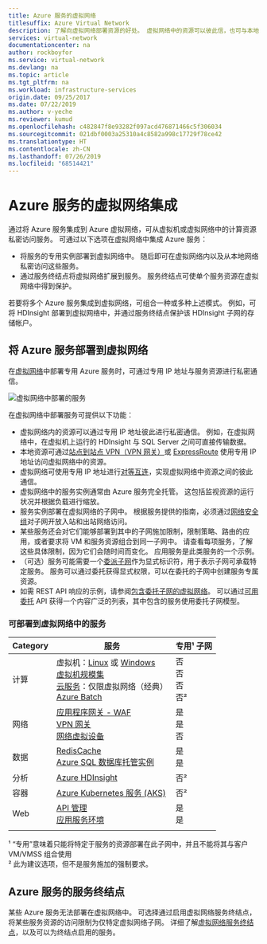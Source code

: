 ```yaml
---
title: Azure 服务的虚拟网络
titlesuffix: Azure Virtual Network
description: 了解向虚拟网络部署资源的好处。 虚拟网络中的资源可以彼此信，也可与本地资源通信，而无需遍历 Internet 的流量。
services: virtual-network
documentationcenter: na
author: rockboyfor
ms.service: virtual-network
ms.devlang: na
ms.topic: article
ms.tgt_pltfrm: na
ms.workload: infrastructure-services
origin.date: 09/25/2017
ms.date: 07/22/2019
ms.author: v-yeche
ms.reviewer: kumud
ms.openlocfilehash: c482847f8e93282f097acd476871466c5f306034
ms.sourcegitcommit: 021dbf0003a25310a4c8582a998c17729f78ce42
ms.translationtype: HT
ms.contentlocale: zh-CN
ms.lasthandoff: 07/26/2019
ms.locfileid: "68514421"
---
```

# <a name="virtual-network-integration-for-azure-services"></a>Azure 服务的虚拟网络集成

通过将 Azure 服务集成到 Azure 虚拟网络，可从虚拟机或虚拟网络中的计算资源私密访问服务。
可通过以下选项在虚拟网络中集成 Azure 服务：
- 将服务的专用实例部署到虚拟网络中。 随后即可在虚拟网络内以及从本地网络私密访问这些服务。
- 通过服务终结点将虚拟网络扩展到服务。 服务终结点可使单个服务资源在虚拟网络中得到保护。

若要将多个 Azure 服务集成到虚拟网络，可组合一种或多种上述模式。 例如，可将 HDInsight 部署到虚拟网络中，并通过服务终结点保护该 HDInsight 子网的存储帐户。

## <a name="deploy-azure-services-into-virtual-networks"></a>将 Azure 服务部署到虚拟网络

在[虚拟网络](virtual-networks-overview.md)中部署专用 Azure 服务时，可通过专用 IP 地址与服务资源进行私密通信。

![虚拟网络中部署的服务](./media/virtual-network-for-azure-services/deploy-service-into-vnet.png)

在虚拟网络中部署服务可提供以下功能：

- 虚拟网络内的资源可以通过专用 IP 地址彼此进行私密通信。 例如，在虚拟网络中，在虚拟机上运行的 HDInsight 与 SQL Server 之间可直接传输数据。
- 本地资源可通过[站点到站点 VPN（VPN 网关）](../vpn-gateway/vpn-gateway-about-vpngateways.md?toc=%2fvirtual-network%2ftoc.json#s2smulti)或 [ExpressRoute](../expressroute/expressroute-introduction.md?toc=%2fvirtual-network%2ftoc.json) 使用专用 IP 地址访问虚拟网络中的资源。
- 虚拟网络可使用专用 IP 地址进行[对等互连](virtual-network-peering-overview.md)，实现虚拟网络中资源之间的彼此通信。
- 虚拟网络中的服务实例通常由 Azure 服务完全托管。 这包括监视资源的运行状况并根据负载进行缩放。
- 服务实例部署在虚拟网络的子网中。 根据服务提供的指南，必须通过[网络安全组](security-overview.md#network-security-groups)对子网开放入站和出站网络访问。
- 某些服务还会对它们能够部署到其中的子网施加限制，限制策略、路由的应用，或者要求将 VM 和服务资源组合到同一子网中。 请查看每项服务，了解这些具体限制，因为它们会随时间而变化。 应用服务是此类服务的一个示例。 
    <!--Not Available on Azure NetApp Files, Dedicated HSM, Azure Container Instances-->
- （可选）服务可能需要一个[委派子网](virtual-network-manage-subnet.md#add-a-subnet)作为显式标识符，用于表示子网可承载特定服务。 服务可以通过委托获得显式权限，可以在委托的子网中创建服务专属资源。
- 如需 REST API 响应的示例，请参阅[包含委托子网的虚拟网络](https://docs.microsoft.com/rest/api/virtualnetwork/virtualnetworks/get#get-virtual-network-with-a-delegated-subnet)。 可以通过[可用委托](https://docs.microsoft.com/rest/api/virtualnetwork/availabledelegations/list) API 获得一个内容广泛的列表，其中包含的服务使用委托子网模型。

### <a name="services-that-can-be-deployed-into-a-virtual-network"></a>可部署到虚拟网络中的服务

|Category|服务| 专用¹ 子网
|-|-|-|
| 计算 | 虚拟机：[Linux](../virtual-machines/linux/infrastructure-networking-guidelines.md?toc=%2fvirtual-network%2ftoc.json) 或 [Windows](../virtual-machines/windows/infrastructure-networking-guidelines.md?toc=%2fvirtual-network%2ftoc.json) <br/>[虚拟机规模集](../virtual-machine-scale-sets/virtual-machine-scale-sets-mvss-existing-vnet.md?toc=%2fvirtual-network%2ftoc.json)<br/>[云服务](https://msdn.microsoft.com/library/azure/jj156091)：仅限虚拟网络（经典）<br/> [Azure Batch](../batch/batch-api-basics.md?toc=%2fvirtual-network%2ftoc.json#virtual-network-vnet-and-firewall-configuration)| 否 <br/> 否 <br/> 否 <br/> 否²
| 网络 | [应用程序网关 - WAF](../application-gateway/application-gateway-ilb-arm.md?toc=%2fvirtual-network%2ftoc.json)<br/>[VPN 网关](../vpn-gateway/vpn-gateway-about-vpngateways.md?toc=%2fvirtual-network%2ftoc.json)<br/>[网络虚拟设备](https://docs.microsoft.com/windows-server/networking/sdn/manage/use-network-virtual-appliances-on-a-vn) |  是 <br/> 是 <br/> 否
|数据|[RedisCache](../azure-cache-for-redis/cache-how-to-premium-vnet.md?toc=%2fvirtual-network%2ftoc.json)<br/>[Azure SQL 数据库托管实例](../sql-database/sql-database-managed-instance-connectivity-architecture.md?toc=%2fvirtual-network%2ftoc.json)| 是 <br/> 是 <br/> 
| 分析 | [Azure HDInsight](../hdinsight/hdinsight-extend-hadoop-virtual-network.md?toc=%2fvirtual-network%2ftoc.json)<br/> | 否² <br/> 
| 容器 | [Azure Kubernetes 服务 (AKS)](../aks/concepts-network.md?toc=%2fvirtual-network%2ftoc.json)<br/>|否²<br/>
| Web | [API 管理](../api-management/api-management-using-with-vnet.md?toc=%2fvirtual-network%2ftoc.json)<br/>[应用服务环境](../app-service/web-sites-integrate-with-vnet.md?toc=%2fvirtual-network%2ftoc.json)<br/>|是 <br/> 是 <br/>
|||

¹ “专用”意味着只能将特定于服务的资源部署在此子网中，并且不能将其与客户 VM/VMSS 组合使用 <br/> ² 此为建议选项，但不是服务施加的强制要求。

<!-- Not Available on [Azure Firewall](../firewall/overview.md?toc=%2fvirtual-network%2ftoc.json)-->
<!-- Not Available on [Azure Databricks](../azure-databricks/what-is-azure-databricks.md?toc=%2fvirtual-network%2ftoc.json)-->
<!-- Not Available on | Identity | [Azure Active Directory Domain Services](../active-directory-domain-services/active-directory-ds-getting-started-vnet.md?toc=%2fvirtual-network%2ftoc.json)-->
<!-- Not Available on | Containers | [Azure Container Instance (ACI)](http://www.aka.ms/acivnet)<br/>[Azure Container Service Engine](https://github.com/Azure/acs-engine) with Azure Virtual Network CNI [plug-in](https://github.com/Azure/acs-engine/tree/master/examples/vnet)||-->
<!-- Not Available on [Azure Logic Apps](../logic-apps/connect-virtual-network-vnet-isolated-environment-overview.md?toc=%2fvirtual-network%2ftoc.json)<br/>-->
<!-- Not Available on | Hosted | [Azure Dedicated HSM](../dedicated-hsm/index.yml?toc=%2fvirtual-network%2ftoc.json)<br/>[Azure NetApp Files](../azure-netapp-files/azure-netapp-files-introduction.md?toc=%2fvirtual-network%2ftoc.json)<br/>|Yes <br/> Yes <br/>-->

## <a name="service-endpoints-for-azure-services"></a>Azure 服务的服务终结点

某些 Azure 服务无法部署在虚拟网络中。 可选择通过启用虚拟网络服务终结点，将某些服务资源的访问限制为仅特定虚拟网络子网。  详细了解[虚拟网络服务终结点](virtual-network-service-endpoints-overview.md)，以及可以为终结点启用的服务。

<!-- Update_Description: update meta properties, wording update, update link -->